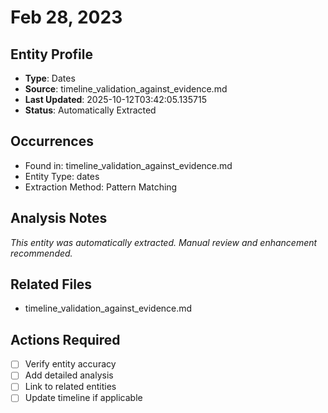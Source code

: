 # Feb 28, 2023

## Entity Profile
- **Type**: Dates
- **Source**: timeline_validation_against_evidence.md
- **Last Updated**: 2025-10-12T03:42:05.135715
- **Status**: Automatically Extracted

## Occurrences
- Found in: timeline_validation_against_evidence.md
- Entity Type: dates
- Extraction Method: Pattern Matching

## Analysis Notes
*This entity was automatically extracted. Manual review and enhancement recommended.*

## Related Files
- timeline_validation_against_evidence.md

## Actions Required
- [ ] Verify entity accuracy
- [ ] Add detailed analysis
- [ ] Link to related entities
- [ ] Update timeline if applicable
